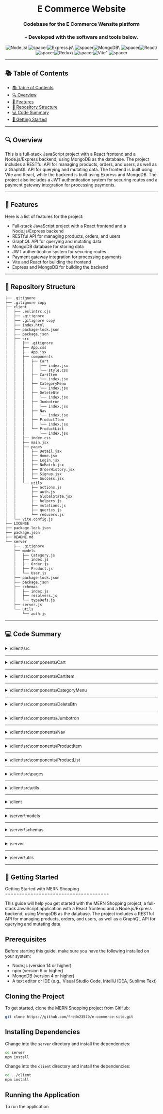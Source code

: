 
  <div align="center">
  <h1 align="center">E Commerce Website</h1>
  <h3>Codebase for the E Commerce Wensite platform</h3>
  <h3>◦ Developed with the software and tools below.</h3>
  <p align="center"><img src="https://img.shields.io/badge/-Node.js-004E89?logo=Node.js&style=for-the-badge" alt='Node.js\' />
<img src="https://via.placeholder.com/1/0000/00000000" alt="spacer" /><img src="https://img.shields.io/badge/-Express.js-004E89?logo=Express.js&style=for-the-badge" alt='Express.js\' />
<img src="https://via.placeholder.com/1/0000/00000000" alt="spacer" /><img src="https://img.shields.io/badge/-MongoDB-004E89?logo=MongoDB&style=for-the-badge" alt='MongoDB\' />
<img src="https://via.placeholder.com/1/0000/00000000" alt="spacer" /><img src="https://img.shields.io/badge/-React-004E89?logo=React&style=for-the-badge" alt='React\' />
<img src="https://via.placeholder.com/1/0000/00000000" alt="spacer" /><img src="https://img.shields.io/badge/-Redux-004E89?logo=Redux&style=for-the-badge" alt='Redux\' />
<img src="https://via.placeholder.com/1/0000/00000000" alt="spacer" /><img src="https://img.shields.io/badge/-Vite-004E89?logo=Vite&style=for-the-badge" alt='Vite"' />
<img src="https://via.placeholder.com/1/0000/00000000" alt="spacer" />
  </p>
  </div>
  
  ---
  ## 📚 Table of Contents
  - [📚 Table of Contents](#-table-of-contents)
  - [🔍 Overview](#-overview)
  - [🌟 Features](#-features)
  - [📁 Repository Structure](#-repository-structure)
  - [💻 Code Summary](#-code-summary)
  - [🚀 Getting Started](#-getting-started)
  
  ---
  
  
  ## 🔍 Overview

 This is a full-stack JavaScript project with a React frontend and a Node.js/Express backend, using MongoDB as the database. The project includes a RESTful API for managing products, orders, and users, as well as a GraphQL API for querying and mutating data. The frontend is built using Vite and React, while the backend is built using Express and MongoDB. The project also includes a JWT authentication system for securing routes and a payment gateway integration for processing payments.

---

## 🌟 Features

 Here is a list of features for the project:<br>
* Full-stack JavaScript project with a React frontend and a Node.js/Express backend
* RESTful API for managing products, orders, and users
* GraphQL API for querying and mutating data
* MongoDB database for storing data
* JWT authentication system for securing routes
* Payment gateway integration for processing payments
* Vite and React for building the frontend
* Express and MongoDB for building the backend

---

## 📁 Repository Structure

```sh
├── .gitignore
├── .gitignore copy
├── client
│   ├── .eslintrc.cjs
│   ├── .gitignore
│   ├── .gitignore copy
│   ├── index.html
│   ├── package-lock.json
│   ├── package.json
│   ├── src
│   │   ├── .gitignore
│   │   ├── App.css
│   │   ├── App.jsx
│   │   ├── components
│   │   │   ├── Cart
│   │   │   │   ├── index.jsx
│   │   │   │   └── style.css
│   │   │   ├── CartItem
│   │   │   │   └── index.jsx
│   │   │   ├── CategoryMenu
│   │   │   │   └── index.jsx
│   │   │   ├── DeleteBtn
│   │   │   │   └── index.jsx
│   │   │   ├── Jumbotron
│   │   │   │   └── index.jsx
│   │   │   ├── Nav
│   │   │   │   └── index.jsx
│   │   │   ├── ProductItem
│   │   │   │   └── index.jsx
│   │   │   └── ProductList
│   │   │       └── index.jsx
│   │   ├── index.css
│   │   ├── main.jsx
│   │   ├── pages
│   │   │   ├── Detail.jsx
│   │   │   ├── Home.jsx
│   │   │   ├── Login.jsx
│   │   │   ├── NoMatch.jsx
│   │   │   ├── OrderHistory.jsx
│   │   │   ├── Signup.jsx
│   │   │   └── Success.jsx
│   │   └── utils
│   │       ├── actions.js
│   │       ├── auth.js
│   │       ├── GlobalState.jsx
│   │       ├── helpers.js
│   │       ├── mutations.js
│   │       ├── queries.js
│   │       └── reducers.js
│   └── vite.config.js
├── LICENSE
├── package-lock.json
├── package.json
├── README.md
└── server
    ├── .gitignore
    ├── models
    │   ├── Category.js
    │   ├── index.js
    │   ├── Order.js
    │   ├── Product.js
    │   └── User.js
    ├── package-lock.json
    ├── package.json
    ├── schemas
    │   ├── index.js
    │   ├── resolvers.js
    │   └── typeDefs.js
    ├── server.js
    └── utils
        └── auth.js

```

---

## 💻 Code Summary

<details><summary>\client\src</summary>

| File | Summary |
| ---- | ------- |
| App.jsx |  The code defines an Apollo Client for a React application, which sets up a GraphQL client with authentication and caching capabilities. |
| main.jsx |  The code creates a React Router browser router and renders it to the root element with the ID root allowing for navigation between different pages in the application. |

</details>

---

<details><summary>\client\src\components\Cart</summary>

| File | Summary |
| ---- | ------- |
| index.jsx |  The code defines a React component called `Cart` that displays a shopping cart and allows users to check out. It uses the Apollo Client library to make queries to the backend, and the Stripe library to handle payments. The component also uses the `useStoreContext` hook to manage global state and the `useLazyQuery` hook to fetch data from the backend. |

</details>

---

<details><summary>\client\src\components\CartItem</summary>

| File | Summary |
| ---- | ------- |
| index.jsx |  The CartItem component renders a single item in the shopping cart, allowing the user to update the quantity or remove the item from the cart. |

</details>

---

<details><summary>\client\src\components\CategoryMenu</summary>

| File | Summary |
| ---- | ------- |
| index.jsx |  The code defines a React component called CategoryMenu that displays a list of categories and allows the user to select one. It uses the Apollo Client library to fetch data from a GraphQL API, and it also uses the IDB library to store data in IndexedDB for offline access. |

</details>

---

<details><summary>\client\src\components\DeleteBtn</summary>

| File | Summary |
| ---- | ------- |
| index.jsx |  The DeleteBtn component is a custom button element that spreads all passed props onto the element and adds a role of button and a tabIndex of 0 for accessibility. |

</details>

---

<details><summary>\client\src\components\Jumbotron</summary>

| File | Summary |
| ---- | ------- |
| index.jsx |  The Jumbotron function returns a React component that displays its children centered in a 560px high container with a padding of 120px at the top. |

</details>

---

<details><summary>\client\src\components\Nav</summary>

| File | Summary |
| ---- | ------- |
| index.jsx |  The code defines a functional component called `Nav` that renders a header with a logo and navigation links. If the user is logged in, it shows a link to the order history and a logout button. If the user is not logged in, it shows links to signup and login. |

</details>

---

<details><summary>\client\src\components\ProductItem</summary>

| File | Summary |
| ---- | ------- |
| index.jsx |  The ProductItem component is a React functional component that displays an individual product item, including its image, name, price, and quantity in stock. It also includes a button to add the product to the cart, which dispatches an action to update the cart state and adds the product to the IDB (IndexedDB) database. |

</details>

---

<details><summary>\client\src\components\ProductList</summary>

| File | Summary |
| ---- | ------- |
| index.jsx |  The code defines a React component called `ProductList` that retrieves products from a GraphQL API and displays them in a list. It also includes a filter function to display only products in the current category. |

</details>

---

<details><summary>\client\src\pages</summary>

| File | Summary |
| ---- | ------- |
| Detail.jsx |  The code defines a React component called `Detail` that retrieves product data from an API or the IndexedDB cache, displays the product details and allows the user to add or remove the product from the cart. |
| Home.jsx |  The code defines a React component called `Home` that renders a container with a `CategoryMenu`, `ProductList`, and `Cart` components. |
| Login.jsx |  The code defines a login form component for a React application, using the Apollo Client library to handle GraphQL mutations and the Auth library to manage authentication tokens. |
| NoMatch.jsx |  The code defines a React component called NoMatch that renders a 404 page not found message using the Jumbotron component. |
| OrderHistory.jsx |  The code defines a React component called OrderHistory that displays the order history for a user, fetched from a GraphQL API using Apollo Client's useQuery hook. |
| Signup.jsx |  The code defines a Signup component for a React application that allows users to create an account by providing their email, password, first name, and last name. The component uses the useState hook to manage the form state and the useMutation hook from Apollo Client to execute a GraphQL mutation when the form is submitted. The mutation adds the user to the database and returns a token, which is then used to log the user in. |
| Success.jsx |  The code defines a React component called Success, which uses the useMutation hook from Apollo Client to add an order to the database and then deletes the items from the cart after 3 seconds. |

</details>

---

<details><summary>\client\src\utils</summary>

| File | Summary |
| ---- | ------- |
| actions.js |  The code defines a set of constants for managing a shopping cart and its products, including actions such as adding, removing, and updating items, as well as toggling the cart visibility. |
| auth.js |  The code defines a class called AuthService that provides methods for managing authentication tokens and checking if the user is logged in. |
| GlobalState.jsx |  The code defines a React context for managing global state, including products, cart, and categories, using the `createContext` and `useReducer` hooks from React. It also exports a `StoreProvider` component that provides the context value to its children, and a `useStoreContext` hook that allows components to access the context. |
| helpers.js |  The code defines two functions: `pluralize` and `idbPromise`. `pluralize` takes a string and a number, and returns the string with an s added to the end if the number is not 1. `idbPromise` is a wrapper function for IndexedDB transactions, allowing for easy access to the database. |
| mutations.js |  The code defines GraphQL mutations for logging in, adding an order, and adding a user. |
| queries.js |  The code defines GraphQL queries for retrieving products, categories, and user information from a database. |
| reducers.js |  The code defines a reducer function that handles actions related to updating products, adding and removing items from the cart, updating the cart quantity, and toggling the cart open/closed. |

</details>

---

<details><summary>\client</summary>

| File | Summary |
| ---- | ------- |
| vite.config.js |  The code defines a Vite configuration file that sets up a development server with a React plugin, proxying requests to a GraphQL API at port 3001, and enables testing with the happy-dom environment. |

</details>

---

<details><summary>\server\models</summary>

| File | Summary |
| ---- | ------- |
| Category.js |  The code defines a Mongoose model for a Category schema with a single string field ame |
| index.js |  The code exports four models (User, Product, Category, Order) from the current module. |
| Order.js |  The code defines a MongoDB schema for an Order model, with properties for a purchase date and an array of product references. |
| Product.js |  The code defines a product schema for a MongoDB database, with fields for name, description, image, price, quantity, and category, using the Mongoose library. |
| User.js |  The code defines a User model in MongoDB using Mongoose, with fields for first name, last name, email, and password. It also includes pre-save middleware to hash the password and a method to compare incoming passwords with the hashed password. |

</details>

---

<details><summary>\server\schemas</summary>

| File | Summary |
| ---- | ------- |
| index.js |  The code exports the `typeDefs` and `resolvers` objects from the `./typeDefs` and `./resolvers` files, respectively, as part of a GraphQL schema. |
| resolvers.js |  The code defines a set of GraphQL resolvers for a e-commerce application, with the primary function of handling user authentication and retrieving data from a MongoDB database. |
| typeDefs.js |  The code defines a GraphQL schema with types for categories, products, orders, users, and checkout sessions, as well as input types for creating and updating products and orders. |

</details>

---

<details><summary>\server</summary>

| File | Summary |
| ---- | ------- |
| server.js |  The code sets up an Apollo Server with a GraphQL schema, and starts an Express server to serve the app's frontend. |

</details>

---

<details><summary>\server\utils</summary>

| File | Summary |
| ---- | ------- |
| auth.js |  The code defines a module that exports an authentication middleware function, an error object for handling authentication failures, and a signToken function for generating JWT tokens. |

</details>

---

## 🚀 Getting Started

 Getting Started with MERN Shopping<br>=====================================

This guide will help you get started with the MERN Shopping project, a full-stack JavaScript application with a React frontend and a Node.js/Express backend, using MongoDB as the database. The project includes a RESTful API for managing products, orders, and users, as well as a GraphQL API for querying and mutating data.

Prerequisites
-------------

Before starting this guide, make sure you have the following installed on your system:

* Node.js (version 14 or higher)
* npm (version 6 or higher)
* MongoDB (version 4 or higher)
* A text editor or IDE (e.g., Visual Studio Code, IntelliJ IDEA, Sublime Text)

Cloning the Project
--------------------

To get started, clone the MERN Shopping project from GitHub:
```bash
git clone https://github.com/fredm23579/e-commerce-site.git
```
Installing Dependencies
-----------------------

Change into the `server` directory and install the dependencies:
```bash
cd server
npm install
```
Change into the `client` directory and install the dependencies:
```bash
cd ../client
npm install
```
Running the Application
------------------------

To run the application

